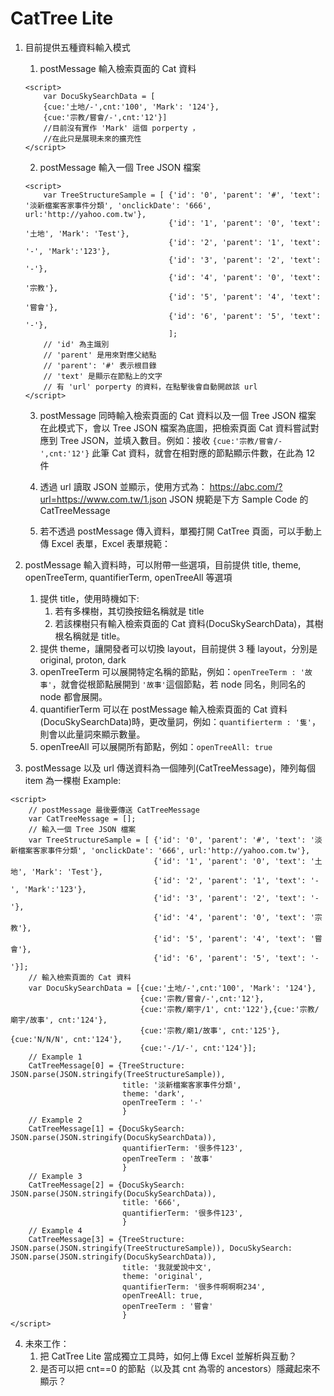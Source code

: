 # CatTree Lite

1. 目前提供五種資料輸入模式
    1. postMessage 輸入檢索頁面的 Cat 資料
    ```gherkin=
    <script>
        var DocuSkySearchData = [
        {cue:'土地/-',cnt:'100', 'Mark': '124'},
        {cue:'宗教/嘗會/-',cnt:'12'}]
        //目前沒有實作 'Mark' 這個 porperty ，
        //在此只是展現未來的擴充性
    </script>
    ```
    2. postMessage 輸入一個 Tree JSON 檔案
    ```gherkin=
    <script>
        var TreeStructureSample = [ {'id': '0', 'parent': '#', 'text': '淡新檔案客家事件分類', 'onclickDate': '666', url:'http://yahoo.com.tw'},
                                    {'id': '1', 'parent': '0', 'text': '土地', 'Mark': 'Test'},
                                    {'id': '2', 'parent': '1', 'text': '-', 'Mark':'123'},
                                    {'id': '3', 'parent': '2', 'text': '-'},
                                    {'id': '4', 'parent': '0', 'text': '宗教'},
                                    {'id': '5', 'parent': '4', 'text': '嘗會'},
                                    {'id': '6', 'parent': '5', 'text': '-'},
                                    ];
        // 'id' 為主識別
        // 'parent' 是用來對應父結點
        // 'parent': '#' 表示根目錄
        // 'text' 是顯示在節點上的文字
        // 有 'url' porperty 的資料，在點擊後會自動開啟該 url
    </script>
    ```
    3. postMessage 同時輸入檢索頁面的 Cat 資料以及一個 Tree JSON 檔案
    在此模式下，會以 Tree JSON 檔案為底圖，把檢索頁面 Cat 資料嘗試對應到 Tree JSON，並填入數目。例如：接收 ```{cue:'宗教/嘗會/-',cnt:'12'}``` 此筆 Cat 資料，就會在相對應的節點顯示件數，在此為 12 件
    4. 透過 url 讀取 JSON 並顯示，使用方式為： https://abc.com/?url=https://www.com.tw/1.json
    JSON 規範是下方 Sample Code 的 CatTreeMessage

    5. 若不透過 postMessage 傳入資料，單獨打開 CatTree 頁面，可以手動上傳 Excel 表單，Excel 表單規範：

3. postMessage 輸入資料時，可以附帶一些選項，目前提供 title, theme, openTreeTerm, quantifierTerm, openTreeAll 等選項
    1. 提供 title，使用時機如下:
        1. 若有多棵樹，其切換按鈕名稱就是 title
        2. 若該棵樹只有輸入檢索頁面的 Cat 資料(DocuSkySearchData)，其樹根名稱就是 title。
    2. 提供 theme，讓開發者可以切換 layout，目前提供 3 種 layout，分別是 original, proton, dark
    3. openTreeTerm 可以展開特定名稱的節點，例如：`openTreeTerm : '故事'`，就會從根節點展開到 `'故事'`這個節點，若 node 同名，則同名的 node 都會展開。
    4. quantifierTerm 可以在 postMessage 輸入檢索頁面的 Cat 資料(DocuSkySearchData)時，更改量詞，例如：`quantifierterm : '隻'`，則會以此量詞來顯示數量。
    5. openTreeAll 可以展開所有節點，例如：`openTreeAll: true`
3. postMessage 以及 url 傳送資料為一個陣列(CatTreeMessage)，陣列每個 item 為一棵樹
Example:
```gherkin=
<script>
    // postMessage 最後要傳送 CatTreeMessage
    var CatTreeMessage = [];
    // 輸入一個 Tree JSON 檔案
    var TreeStructureSample = [ {'id': '0', 'parent': '#', 'text': '淡新檔案客家事件分類', 'onclickDate': '666', url:'http://yahoo.com.tw'},
                                {'id': '1', 'parent': '0', 'text': '土地', 'Mark': 'Test'},
                                {'id': '2', 'parent': '1', 'text': '-', 'Mark':'123'},
                                {'id': '3', 'parent': '2', 'text': '-'},
                                {'id': '4', 'parent': '0', 'text': '宗教'},
                                {'id': '5', 'parent': '4', 'text': '嘗會'},
                                {'id': '6', 'parent': '5', 'text': '-'}];
    // 輸入檢索頁面的 Cat 資料
    var DocuSkySearchData = [{cue:'土地/-',cnt:'100', 'Mark': '124'},
                             {cue:'宗教/嘗會/-',cnt:'12'},
                             {cue:'宗教/廟宇/1', cnt:'122'},{cue:'宗教/廟宇/故事', cnt:'124'},
                             {cue:'宗教/廟1/故事', cnt:'125'},{cue:'N/N/N', cnt:'124'},
                             {cue:'-/1/-', cnt:'124'}];
    // Example 1
    CatTreeMessage[0] = {TreeStructure: JSON.parse(JSON.stringify(TreeStructureSample)),
                         title: '淡新檔案客家事件分類',
                         theme: 'dark',
                         openTreeTerm : '-'
                         }
    // Example 2
    CatTreeMessage[1] = {DocuSkySearch: JSON.parse(JSON.stringify(DocuSkySearchData)),
                         quantifierTerm: '很多件123',
                         openTreeTerm : '故事'
                         }
    // Example 3
    CatTreeMessage[2] = {DocuSkySearch: JSON.parse(JSON.stringify(DocuSkySearchData)),
                         title: '666',
                         quantifierTerm: '很多件123',
                         }
    // Example 4
    CatTreeMessage[3] = {TreeStructure: JSON.parse(JSON.stringify(TreeStructureSample)), DocuSkySearch: JSON.parse(JSON.stringify(DocuSkySearchData)),
                         title: '我就愛說中文',
                         theme: 'original',
                         quantifierTerm: '很多件啊啊啊234',
                         openTreeAll: true,
                         openTreeTerm : '嘗會'
                         }
</script>
```

4. 未來工作：
    1. 把 CatTree Lite 當成獨立工具時，如何上傳 Excel 並解析與互動？
    2. 是否可以把 cnt==0 的節點（以及其 cnt 為零的 ancestors）隱藏起來不顯示？
